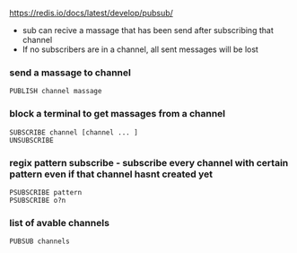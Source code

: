 https://redis.io/docs/latest/develop/pubsub/

- sub can recive a massage that has been send after subscribing that channel
- If no subscribers are in a channel, all sent messages will be lost

### send a massage to channel
    PUBLISH channel massage
    
### block a terminal to get massages from a channel
    SUBSCRIBE channel [channel ... ]
    UNSUBSCRIBE 

### regix pattern subscribe - subscribe every channel with certain pattern even if that channel hasnt created yet

    PSUBSCRIBE pattern
    PSUBSCRIBE o?n
### list of avable channels

    PUBSUB channels

